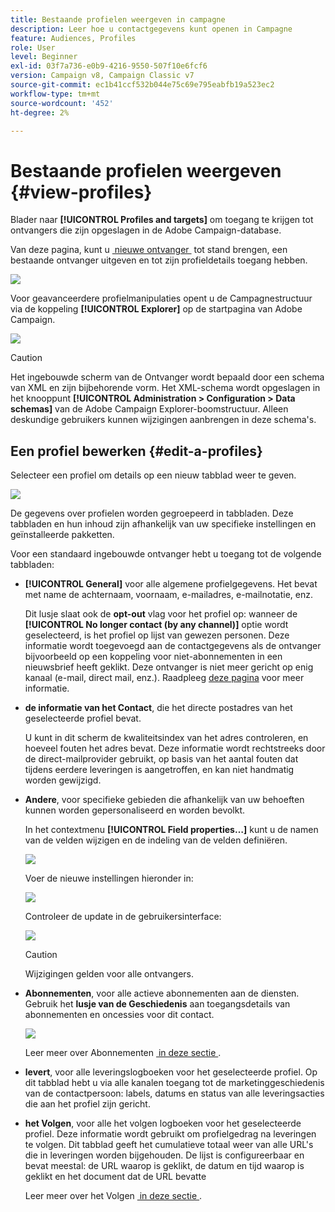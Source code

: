 ```yaml
---
title: Bestaande profielen weergeven in campagne
description: Leer hoe u contactgegevens kunt openen in Campagne
feature: Audiences, Profiles
role: User
level: Beginner
exl-id: 03f7a736-e0b9-4216-9550-507f10e6fcf6
version: Campaign v8, Campaign Classic v7
source-git-commit: ec1b41ccf532b044e75c69e795eabfb19a523ec2
workflow-type: tm+mt
source-wordcount: '452'
ht-degree: 2%

---
```


# Bestaande profielen weergeven {#view-profiles}

Blader naar **[!UICONTROL Profiles and targets]** om toegang te krijgen tot ontvangers die zijn opgeslagen in de Adobe Campaign-database.

Van deze pagina, kunt u [&#x200B; nieuwe ontvanger &#x200B;](create-profiles.md) tot stand brengen, een bestaande ontvanger uitgeven en tot zijn profieldetails toegang hebben.

![](assets/profiles-and-targets.png)

Voor geavanceerdere profielmanipulaties opent u de Campagnestructuur via de koppeling **[!UICONTROL Explorer]** op de startpagina van Adobe Campaign.

![](assets/recipients-in-explorer.png)


>[!CAUTION]
>
>Het ingebouwde scherm van de Ontvanger wordt bepaald door een schema van XML en zijn bijbehorende vorm. Het XML-schema wordt opgeslagen in het knooppunt **[!UICONTROL Administration > Configuration > Data schemas]** van de Adobe Campaign Explorer-boomstructuur. Alleen deskundige gebruikers kunnen wijzigingen aanbrengen in deze schema&#39;s.
>

## Een profiel bewerken {#edit-a-profiles}

Selecteer een profiel om details op een nieuw tabblad weer te geven.

![](assets/edit-a-profile.png)

De gegevens over profielen worden gegroepeerd in tabbladen. Deze tabbladen en hun inhoud zijn afhankelijk van uw specifieke instellingen en geïnstalleerde pakketten.

Voor een standaard ingebouwde ontvanger hebt u toegang tot de volgende tabbladen:

* **[!UICONTROL General]** voor alle algemene profielgegevens. Het bevat met name de achternaam, voornaam, e-mailadres, e-mailnotatie, enz.

  Dit lusje slaat ook de **opt-out** vlag voor het profiel op: wanneer de **[!UICONTROL No longer contact (by any channel)]** optie wordt geselecteerd, is het profiel op lijst van gewezen personen. Deze informatie wordt toegevoegd aan de contactgegevens als de ontvanger bijvoorbeeld op een koppeling voor niet-abonnementen in een nieuwsbrief heeft geklikt. Deze ontvanger is niet meer gericht op enig kanaal (e-mail, direct mail, enz.). Raadpleeg [deze pagina](../send/quarantines.md) voor meer informatie.

* **de informatie van het Contact**, die het directe postadres van het geselecteerde profiel bevat.

  U kunt in dit scherm de kwaliteitsindex van het adres controleren, en hoeveel fouten het adres bevat. Deze informatie wordt rechtstreeks door de direct-mailprovider gebruikt, op basis van het aantal fouten dat tijdens eerdere leveringen is aangetroffen, en kan niet handmatig worden gewijzigd.

* **Andere**, voor specifieke gebieden die afhankelijk van uw behoeften kunnen worden gepersonaliseerd en worden bevolkt.

  In het contextmenu **[!UICONTROL Field properties…]** kunt u de namen van de velden wijzigen en de indeling van de velden definiëren.

  ![](assets/other-tab-field-properties.png)

  Voer de nieuwe instellingen hieronder in:

  ![](assets/change-field-properties.png)

  Controleer de update in de gebruikersinterface:

  ![](assets/other-tab-updated.png)


  >[!CAUTION]
  >Wijzigingen gelden voor alle ontvangers.
  >


* **Abonnementen**, voor alle actieve abonnementen aan de diensten. Gebruik het **lusje van de Geschiedenis** aan toegangsdetails van abonnementen en oncessies voor dit contact.

  ![](assets/subscription-tab.png)

  Leer meer over Abonnementen [&#x200B; in deze sectie &#x200B;](../start/subscriptions.md).

* **levert**, voor alle leveringslogboeken voor het geselecteerde profiel. Op dit tabblad hebt u via alle kanalen toegang tot de marketinggeschiedenis van de contactpersoon: labels, datums en status van alle leveringsacties die aan het profiel zijn gericht.


* **het Volgen**, voor alle het volgen logboeken voor het geselecteerde profiel. Deze informatie wordt gebruikt om profielgedrag na leveringen te volgen. Dit tabblad geeft het cumulatieve totaal weer van alle URL&#39;s die in leveringen worden bijgehouden. De lijst is configureerbaar en bevat meestal: de URL waarop is geklikt, de datum en tijd waarop is geklikt en het document dat de URL bevatte

  Leer meer over het Volgen [&#x200B; in deze sectie &#x200B;](../start/tracking.md).
